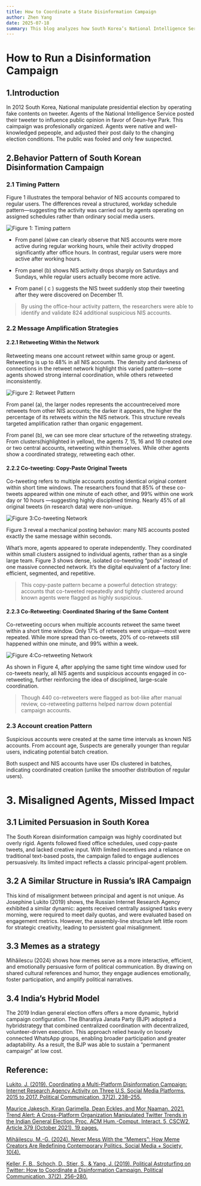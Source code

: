 ```yaml
---
title: How to Coordinate a State Disinformation Campaign
author: Zhen Yang
date: 2025-07-18
summary: This blog analyzes how South Korea’s National Intelligence Service coordinated a large-scale disinformation campaign during the 2012 presidential election. By examining timing patterns, content adjustments, and organizational behavior, I uncovers how state agents operated systematically to manipulate public opinion. In the final section, I briefly compares this case to other coordinated disinformation efforts, raising broader questions about how such campaigns are managed.
---
```

# How to Run a Disinformation Campaign

## 1.Introduction

In 2012 South Korea, National manipulate presidential election by operating fake contents on tweeter. Agents of the National Intelligence Service posted their tweeter to influence public opinion in favor of Geun-hye Park. This caimpaign was profesionally organized. Agents were native and well-knowledged pepeople, and adjusted their post daily to the changing election conditions. The public was fooled and only few suspected.

## 2.Behavior Pattern of South Korean Disinformation Campaign

### 2.1 Timing Pattern

Figure 1 illustrates the temporal behavior of NIS accounts compared to regular users. The differences reveal a structured, workday schedule pattern—suggesting the activity was carried out by agents operating on assigned schedules rather than ordinary social media users.


![Figure 1: Timing pattern](Figure1_Timing_Pattern.png)


-	From panel (a)we can clearly observe that NIS accounts were more active during regular working hours, while their activity dropped significantly after office hours. In contrast, regular users were more active after working hours.

-	From panel (b) shows NIS activity drops sharply on Saturdays and Sundays, while regular users actually become more active.

-	From panel ( c ) suggests the NIS tweet suddenly stop their tweeting after they were discovered on December 11.


> By using the office-hour activity pattern, the researchers were able to identify and validate 824 additional suspicious NIS accounts.




### 2.2 Message Amplification Strategies

#### 2.2.1 Retweeting Within the Network

Retweeting means one account retweet within same group or agent. Retweeting is up to 48% in all NIS accounts. The density and darkness of connections in the retweet network highlight this varied pattern—some agents showed strong internal coordination, while others retweeted inconsistently.

![Figure 2: Retweet Pattern](Figure2_Retweet_Pattern.png)



From panel (a), the larger nodes represents the accountreceived more retweets  from other NIS accounts; the darker it appears, the higher the percentage of its retweets within the NIS network. This structure reveals targeted amplification rather than organic engagement.

From panel (b), we can see more clear srtucture of the retweeting strategy. From clusters(highlighted in yellow), the agents 7, 15, 16 and 19 created one or two central accounts, retweeting within themselves. While other agents show a coordinated strategy, retweeting each other.



#### 2.2.2 Co-tweeting: Copy-Paste Original Tweets




Co-tweeting refers to multiple accounts posting identical original content within short time windows. The researchers found that 85% of these co-tweets appeared within one minute of each other, and 99% within one work day or  10 hours —suggesting highly disciplined timing. Nearly 45% of all original tweets (in research data) were non-unique.



![ Figure 3:Co-tweeting Network](Figure3_Co-tweeting.png)


Figure 3 reveal a mechanical posting  behavior: many NIS accounts posted exactly the same message within seconds. 


What’s more, agents appeared to operate independently. They coordinated within small clusters assigned to individual agents, rather than as a single large team. 
Figure 3 shows dense, isolated co-tweeting “pods” instead of one massive connected network. It’s the digital equivalent of a factory line: efficient, segmented, and repetitive.


>This copy-paste pattern became a powerful detection strategy: accounts that co-tweeted repeatedly and tightly clustered around known agents were flagged as highly suspicious. 




#### 2.2.3 Co-Retweeting: Coordinated Sharing of the Same Content

Co-retweeting occurs when multiple accounts retweet the same tweet within a short time window. Only 17% of retweets were unique—most were repeated. While more spread than co-tweets, 20% of co-retweets still happened within one minute, and 99% within a week.

![Figure 4:Co-retweeting Network](Figure4_Co-Retweeting_Pattern.png)

As shown in Figure 4, after applying the same tight time window used for co-tweets nearly, all NIS agents and suspicious accounts engaged in co-retweeting, further reinforcing the idea of disciplined, large-scale coordination.

>Though 440 co-retweeters were flagged as bot-like after manual review, co-retweeting patterns helped narrow down potential campaign accounts.


### 2.3 Account creation Pattern

Suspicious accounts were created at the same time intervals as known NIS accounts.
From account age, Suspects are generally younger than regular users, indicating potential batch creation.

Both suspect and NIS accounts have user IDs clustered in batches, indicating coordinated creation (unlike the smoother distribution of regular users).


# 3. Misaligned Agents, Missed Impact

## 3.1 Limited Persuasion in South Korea 

The South Korean disinformation campaign was highly coordinated but overly rigid. Agents followed fixed office schedules, used copy-paste tweets, and lacked creative input. With limited incentives and a reliance on traditional text-based posts, the campaign failed to engage audiences persuasively. Its limited impact reflects a classic principal-agent problem.

## 3.2 A Similar Structure in Russia’s IRA Campaign
This kind of misalignment between principal and agent is not unique. As Josephine Lukito (2019) shows, the Russian Internet Research Agency exhibited a similar dynamic: agents received centrally assigned tasks every morning, were required to meet daily quotas, and were evaluated based on engagement metrics. However, the assembly-line structure left little room for strategic creativity, leading to persistent goal misalignment.

## 3.3  Memes as a strategy
Mihăilescu (2024) shows how memes serve as a more interactive, efficient, and emotionally persuasive form of political communication. By drawing on shared cultural references and humor, they engage audiences emotionally, foster participation, and amplify political narratives.

##  3.4 India’s Hybrid Model
The 2019 Indian general election offers offers a more dynamic, hybrid campaign configuration. The Bharatiya Janata Party (BJP) adopted a hybridstrategy that combined centralized coordination with decentralized, volunteer-driven execution. This approach relied heavily on loosely connected WhatsApp groups, enabling broader participation and greater adaptability. As a result, the BJP was able to sustain a “permanent campaign” at low cost.


## Reference:

[Lukito, J. (2019). Coordinating a Multi-Platform Disinformation Campaign: Internet Research Agency Activity on Three U.S. Social Media Platforms, 2015 to 2017. Political Communication, 37(2), 238–255.](https://doi.org/10.1080/10584609.2019.1661889)

[Maurice Jakesch, Kiran Garimella, Dean Eckles, and Mor Naaman. 2021. Trend Alert: A Cross-Platform Organization Manipulated Twitter Trends in the Indian General Election. Proc. ACM Hum.-Comput. Interact. 5, CSCW2, Article 379 (October 2021), 19 pages.]( https://doi.org/10.1145/3479523)

[Mihăilescu, M.-G. (2024). Never Mess With the “Memers”: How Meme Creators Are Redefining Contemporary Politics. Social Media + Society, 10(4).]( https://doi.org/10.1177/20563051241296256 (Original work published 2024))

[Keller, F. B., Schoch, D., Stier, S., & Yang, J. (2019). Political Astroturfing on Twitter: How to Coordinate a Disinformation Campaign. Political Communication, 37(2), 256–280.](https://doi.org/10.1080/10584609.2019.1661888)


